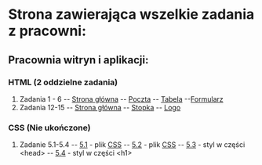 # Strona zawierająca wszelkie zadania z pracowni:
## Pracownia witryn i aplikacji:
### HTML (2 oddzielne zadania)

1. Zadania 1 - 6
-- [Strona główna](https://obliviouscow.github.io/mikolaj.github.io/)
-- [Poczta](https://obliviouscow.github.io/mikolaj.github.io/poczta_kopytko.html)
-- [Tabela](https://obliviouscow.github.io/mikolaj.github.io/tabela_kopytko.html)
--[Formularz](https://obliviouscow.github.io/mikolaj.github.io/formularz_kopytko.html)
2. Zadania 12-15
-- [Strona główna](https://obliviouscow.github.io/12-15/glowny_kopytko.html)
-- [Stopka](https://obliviouscow.github.io/12-15/stopka_kopytko.html)
-- [Logo](https://obliviouscow.github.io/12-15/logo_kopytko.html)

### CSS (Nie ukończone)
1. Zadanie 5.1-5.4
-- [5.1](https://obliviouscow.github.io/CSS/kopy_z5_1.html) - plik [CSS](https://obliviouscow.github.io/CSS/kopy_z5_1.css)
-- [5.2](https://obliviouscow.github.io/CSS/kopy_z5_2.html) - plik [CSS](https://obliviouscow.github.io/CSS/kopy_z5_2.css)
-- [5.3](https://obliviouscow.github.io/CSS/kopy_z5_3.html) - styl w części \<head>
-- [5.4](https://obliviouscow.github.io/CSS/kopy_z5_4.html) - styl w części \<h1>